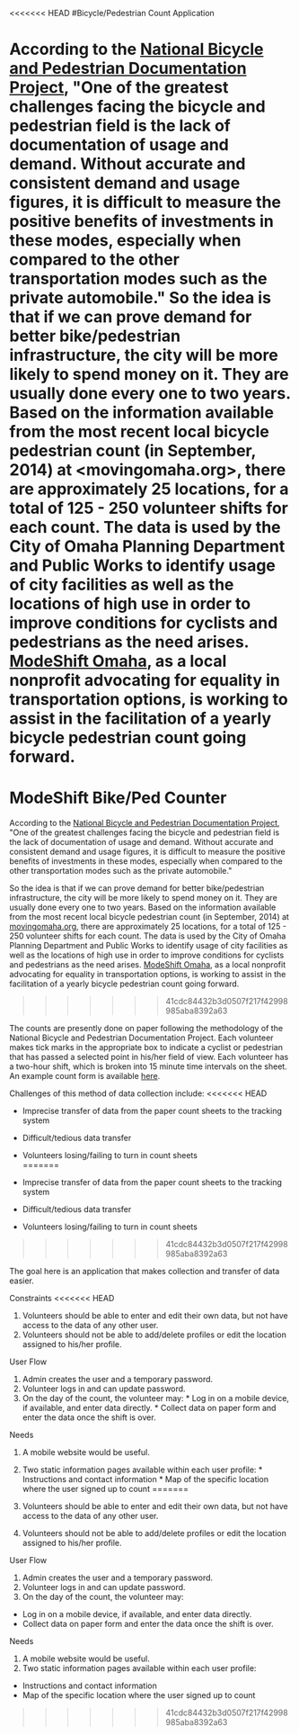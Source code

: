 <<<<<<< HEAD
#Bicycle/Pedestrian Count Application

According to the [National Bicycle and Pedestrian Documentation Project](bikepeddocumentation.org), "One of the greatest challenges facing the bicycle and pedestrian field is the lack of documentation of usage and demand. Without accurate and consistent demand and usage figures, it is difficult to measure the positive benefits of investments in these modes, especially when compared to the other transportation modes such as the private automobile."
So the idea is that if we can prove demand for better bike/pedestrian infrastructure, the city will be more likely to spend money on it. They are usually done every one to two years. Based on the information available from the most recent local bicycle pedestrian count (in September, 2014) at <movingomaha.org>, there are approximately 25 locations, for a total of 125 - 250 volunteer shifts for each count. The data is used by the City of Omaha Planning Department and Public Works to identify usage of city facilities as well as the locations of high use in order to improve conditions for cyclists and pedestrians as the need arises. [ModeShift Omaha](modeshiftomaha.org), as a local nonprofit advocating for equality in transportation options, is working to assist in the facilitation of a yearly bicycle pedestrian count going forward.
=======
# ModeShift Bike/Ped Counter

According to the [National Bicycle and Pedestrian Documentation Project](http://www.bikepeddocumentation.org), "One of the greatest challenges facing the bicycle and pedestrian field is the lack of documentation of usage and demand. Without accurate and consistent demand and usage figures, it is difficult to measure the positive benefits of investments in these modes, especially when compared to the other transportation modes such as the private automobile."

So the idea is that if we can prove demand for better bike/pedestrian infrastructure, the city will be more likely to spend money on it. They are usually done every one to two years. Based on the information available from the most recent local bicycle pedestrian count (in September, 2014) at [movingomaha.org](http://www.movingomaha.org), there are approximately 25 locations, for a total of 125 - 250 volunteer shifts for each count. The data is used by the City of Omaha Planning Department and Public Works to identify usage of city facilities as well as the locations of high use in order to improve conditions for cyclists and pedestrians as the need arises. [ModeShift Omaha](http://www.modeshiftomaha.org), as a local nonprofit advocating for equality in transportation options, is working to assist in the facilitation of a yearly bicycle pedestrian count going forward.
>>>>>>> 41cdc84432b3d0507f217f42998985aba8392a63

The counts are presently done on paper following the methodology of the National Bicycle and Pedestrian Documentation Project. Each volunteer makes tick marks in the appropriate box to indicate a cyclist or pedestrian that has passed a selected point in his/her field of view. Each volunteer has a two-hour shift, which is broken into 15 minute time intervals on the sheet. An example count form is available [here](http://movingomaha.org/images/stories/content/Counts/Instruction_sheet/009_16andCapitol.pdf).

Challenges of this method of data collection include:
<<<<<<< HEAD
  - Imprecise transfer of data from the paper count sheets to the tracking system
  - Difficult/tedious data transfer
  - Volunteers losing/failing to turn in count sheets  
=======

- Imprecise transfer of data from the paper count sheets to the tracking system
- Difficult/tedious data transfer
- Volunteers losing/failing to turn in count sheets  
>>>>>>> 41cdc84432b3d0507f217f42998985aba8392a63

The goal here is an application that makes collection and transfer of data easier.

Constraints
<<<<<<< HEAD
  1. Volunteers should be able to enter and edit their own data, but not have access to the data of any other user.
  2. Volunteers should not be able to add/delete profiles or edit the location assigned to his/her profile.

User Flow
  1. Admin creates the user and a temporary password.
  2. Volunteer logs in and can update password.
  3. On the day of the count, the volunteer may:
    * Log in on a mobile device, if available, and enter data directly.
    * Collect data on paper form and enter the data once the shift is over.

Needs
  1. A mobile website would be useful.
  2. Two static information pages available within each user profile:
    * Instructions and contact information
    * Map of the specific location where the user signed up to count 
=======

1. Volunteers should be able to enter and edit their own data, but not have access to the data of any other user.
2. Volunteers should not be able to add/delete profiles or edit the location assigned to his/her profile.

User Flow

1. Admin creates the user and a temporary password.
2. Volunteer logs in and can update password.
3. On the day of the count, the volunteer may:
  * Log in on a mobile device, if available, and enter data directly.
  * Collect data on paper form and enter the data once the shift is over.

Needs

1. A mobile website would be useful.
2. Two static information pages available within each user profile:
  * Instructions and contact information
  * Map of the specific location where the user signed up to count 
>>>>>>> 41cdc84432b3d0507f217f42998985aba8392a63
